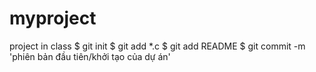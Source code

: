 # myproject
project in class
$ git init
$ git add *.c
$ git add README
$ git commit -m 'phiên bản đầu tiên/khởi tạo của dự án'
